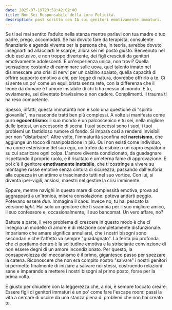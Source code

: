 ```yaml
---
date: 2025-07-19T23:58:42+02:00
title: Non Sei Responsabile della Loro Felicità.
description: post scritto con IA sui genitori emotivamente immaturi.
---
```


Se ti sei mai sentito l'adulto nella stanza mentre parlavi con tua madre o tuo padre, prego, accomodati. Se hai dovuto fare da terapista, consulente finanziario e agenda vivente per la persona che, in teoria, avrebbe dovuto insegnarti ad allacciarti le scarpe, allora sei nel posto giusto. Benvenuto nel club esclusivo, e non troppo divertente, dei figli cresciuti da genitori emotivamente adolescenti. È un'esperienza unica, non trovi? Quella sensazione costante di camminare sulle uova, quel talento innato nel disinnescare una crisi di nervi per un calzino spaiato, quella capacità di offrire supporto emotivo a chi, per legge di natura, dovrebbe offrirlo a te. Ci si sente un po' come un equilibrista senza rete, con la differenza che il leone da domare è l'umore instabile di chi ti ha messo al mondo. E tu, ovviamente, sei diventato bravissimo a non cadere. Complimenti. Il trauma ti ha reso competente.

Spesso, infatti, questa immaturità non è solo una questione di "spirito giovanile", ma nasconde tratti ben più complessi. A volte si manifesta come puro **egocentrismo**: il suo mondo è un palcoscenico e tu sei, nella migliore delle ipotesi, un accessorio di scena. I tuoi successi sono i suoi, i tuoi problemi un fastidioso rumore di fondo. Si impara così a rendersi invisibili per non "disturbare". Altre volte, l'immaturità sconfina nel **narcisismo**, che aggiunge un tocco di manipolazione in più. Qui non esisti come individuo, ma come estensione del suo ego, un trofeo da esibire o un capro espiatorio su cui scaricare ogni colpa. L'amore diventa condizionato, da guadagnare rispettando il proprio ruolo, e il risultato è un'eterna fame di approvazione. E poi c'è il genitore **emotivamente instabile**, che ti costringe a vivere su montagne russe emotive senza cintura di sicurezza, passando dall'euforia alla cupezza in un attimo e trascinando tutti nel suo vortice. Con lui, si diventa iper-vigili, ansiosi, maestri nel gestire la crisi imminente.

Eppure, mentre navighi in questo mare di complessità emotiva, prova ad aggrapparti a un'ironica, misera consolazione: poteva andarti peggio. Potevano essere *due*. Immagina il caos. Invece no, tu hai pescato la versione *light*. Hai solo un genitore che ti scambia per il suo migliore amico, il suo confessore e, occasionalmente, il suo bancomat. Un vero affare, no?

Battute a parte, il vero problema di crescere in questo modo è che ci insegna un modello di amore e di relazione completamente disfunzionale. Impariamo che amare significa annullarsi, che i nostri bisogni sono secondari e che l'affetto va sempre "guadagnato". La ferita più profonda che ci portiamo dentro è la solitudine emotiva e la strisciante convinzione di non essere degni di un amore incondizionato. Per questo, la consapevolezza del meccanismo è il primo, gigantesco passo per spezzare la catena. Riconoscere che non era compito nostro "salvare" i nostri genitori ci permette finalmente di iniziare a salvare noi stessi, costruendo relazioni sane e imparando a mettere i nostri bisogni al primo posto, forse per la prima volta.

E giusto per chiudere con la leggerezza che, a noi, è sempre toccato creare: Essere figli di genitori immaturi è un po' come fare l'escape room: passi la vita a cercare di uscire da una stanza piena di problemi che non hai creato tu.
